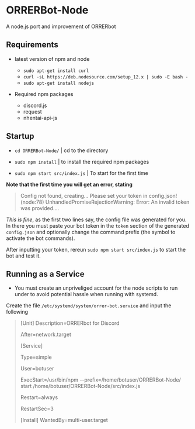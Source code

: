 # ORRERBot-Node
A node.js port and improvement of ORRERbot

## Requirements
* latest version of npm and node
  * `sudo apt-get install curl`
  * `curl -sL https://deb.nodesource.com/setup_12.x | sudo -E bash -`
  * `sudo apt-get install nodejs`
  
* Required npm packages
	* discord.js
	* request
    * nhentai-api-js

## Startup
* `cd ORRERBot-Node/` | cd to the directory

* `sudo npm install` | to install the required npm packages

* `sudo npm start src/index.js` | To start for the first time

**Note that the first time you will get an error, stating**
>Config not found, creating...
Please set your token in config.json!
(node:78) UnhandledPromiseRejectionWarning: Error: An invalid token was provided....

*This is fine*, as the first two lines say, the config file was generated for you. In there you must paste your bot token in the `token` section of the generated `config.json` and optionally change the command prefix (the symbol to activate the bot commands).

After inputting your token, rereun `sudo npm start src/index.js` to start the bot and test it.

## Running as a Service
* You must create an unpriveliged account for the node scripts to run under to avoid potential hassle when running with systemd.

Create the file `/etc/systemd/system/orrer-bot.service` and input the following
> [Unit]
> Description=ORRERbot for Discord
> 
> After=network.target
>
>[Service]
>
>Type=simple
>
>User=botuser
>
>ExecStart=/usr/bin/npm --prefix=/home/botuser/ORRERBot-Node/  start /home/botuser/ORRERBot-Node/src/index.js
>
> Restart=always
> 
> RestartSec=3
>
>[Install]
>WantedBy=multi-user.target
